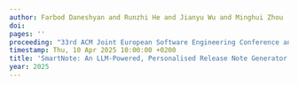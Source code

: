 ```yaml
---
author: Farbod Daneshyan and Runzhi He and Jianyu Wu and Minghui Zhou
doi: 
pages: ''
proceeding: "33rd ACM Joint European Software Engineering Conference and Symposium on the Foundations of Software Engineering, ESEC/FSE 2025, Trondheim, Norway, 23 - 27 June 2025."
timestamp: Thu, 10 Apr 2025 10:00:00 +0200
title: 'SmartNote: An LLM-Powered, Personalised Release Note Generator That Just Works'
year: 2025
---
```

